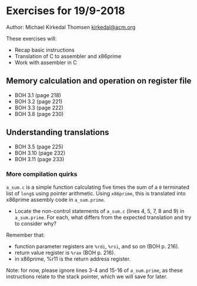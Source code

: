 # Exercises for 19/9-2018

Author: Michael Kirkedal Thomsen <kirkedal@acm.org>

These exercises will:
* Recap basic instructions
* Translation of C to assembler and x86prime
* Work with assembler in C

## Memory calculation and operation on register file
* BOH 3.1  (page 218)
* BOH 3.2  (page 221)
* BOH 3.3  (page 222)
* BOH 3.8  (page 230)

## Understanding translations
* BOH 3.5  (page 225)
* BOH 3.10 (page 232)
* BOH 3.11 (page 233)

### More compilation quirks
`a_sum.c` is a simple function calculating five times the sum of a `0` terminated list of `long`s using pointer arithmetic. Using `x86prime`, this is translated into x86prime assembly code in `a_sum.prime`. 
* Locate the non-control statements of `a_sum.c` (lines 4, 5, 7, 8 and 9) in `a_sum.prime`. For each, what differs from the expected translation and try to consider why?

Remember that:
  - function parameter registers are `%rdi`, `%rsi`, and so on (BOH p. 216).
  - return value register is `%rax` (BOH p. 216).
  - in x86prime, %r11 is the return address register.

Note: for now, please ignore lines 3-4 and 15-16 of `a_sum.prime`, as these instructions relate to the stack pointer, which we will save for later.
